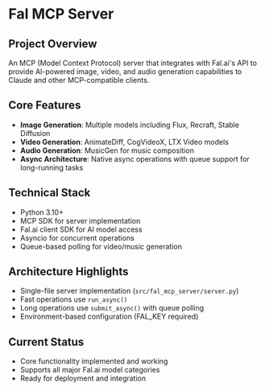 # Fal MCP Server

## Project Overview
An MCP (Model Context Protocol) server that integrates with Fal.ai's API to provide AI-powered image, video, and audio generation capabilities to Claude and other MCP-compatible clients.

## Core Features
- **Image Generation**: Multiple models including Flux, Recraft, Stable Diffusion
- **Video Generation**: AnimateDiff, CogVideoX, LTX Video models  
- **Audio Generation**: MusicGen for music composition
- **Async Architecture**: Native async operations with queue support for long-running tasks

## Technical Stack
- Python 3.10+
- MCP SDK for server implementation
- Fal.ai client SDK for AI model access
- Asyncio for concurrent operations
- Queue-based polling for video/music generation

## Architecture Highlights
- Single-file server implementation (`src/fal_mcp_server/server.py`)
- Fast operations use `run_async()` 
- Long operations use `submit_async()` with queue polling
- Environment-based configuration (FAL_KEY required)

## Current Status
- Core functionality implemented and working
- Supports all major Fal.ai model categories
- Ready for deployment and integration